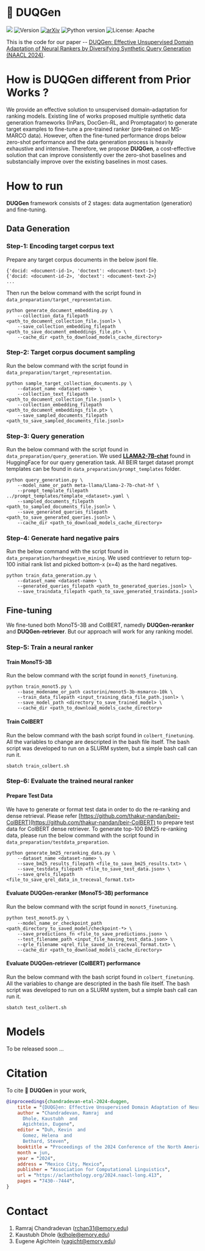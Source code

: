 # 🦆 DUQGen

![](https://img.shields.io/badge/PRs-welcome-brightgreen)
<img src="https://img.shields.io/badge/Version-1.0-lightblue.svg" alt="Version">
[![arXiv](https://img.shields.io/badge/arXiv-2311.11226-pink.svg)](https://arxiv.org/abs/2404.02489)
![Python version](https://img.shields.io/badge/lang-python-important)
![License: Apache](https://img.shields.io/badge/License-Apache2.0-yellow.svg)

This is the code for our paper -- [DUQGen: Effective Unsupervised Domain Adaptation of Neural Rankers by Diversifying Synthetic Query Generation (NAACL 2024)](https://arxiv.org/abs/2404.02489).

# How is DUQGen different from Prior Works ?

We provide an effective solution to unsupervised domain-adaptation for ranking models. Existing line of works proposed multiple synthetic data generation frameworks (InPars, DocGen-RL, and Promptagator) to generate target examples to fine-tune a pre-trained ranker (pre-trained on MS-MARCO data). However, often the fine-tuned performance drops below zero-shot performance and the data generation process is heavily exhaustive and intensive. Therefore, we propose **DUQGen**, a cost-effective solution that can improve consistently over the zero-shot baselines and substancially improve over the existing baselines in most cases.




# How to run

**DUQGen** framework consists of 2 stages: data augmentation (generation) and fine-tuning.

## Data Generation
### Step-1: Encoding target corpus text
Prepare any target corpus documents in the below jsonl file.

```
{'docid: <document-id-1>, 'doctext': <document-text-1>}
{'docid: <document-id-2>, 'doctext': <document-text-2>}
...
```

Then run the below command with the script found in `data_preparation/target_representation`.

```
python generate_document_embedding.py \
    --collection_data_filepath <path_to_document_collection_file.jsonl> \
    --save_collection_embedding_filepath <path_to_save_document_embeddings_file.pt> \
    --cache_dir <path_to_download_models_cache_directory>
```

### Step-2: Target corpus document sampling

Run the below command with the script found in `data_preparation/target_representation`.

```
python sample_target_collection_documents.py \
    --dataset_name <dataset-name> \
    --collection_text_filepath <path_to_document_collection_file.jsonl> \
    --collection_embedding_filepath <path_to_document_embeddings_file.pt> \
    --save_sampled_documents_filepath <path_to_save_sampled_documents_file.jsonl>
```

### Step-3: Query generation

Run the below command with the script found in `data_preparation/query_generation`. We used [**LLAMA2-7B-chat**](https://huggingface.co/meta-llama/Llama-2-7b-chat-hf) found in HuggingFace for our query generation task. All BEIR target dataset prompt templates can be found in `data_preparation/prompt_templates` folder.


```
python query_generation.py \
    --model_name_or_path meta-llama/Llama-2-7b-chat-hf \
    --prompt_template_filepath ../prompt_templates/template_<dataset>.yaml \
    --sampled_documents_filepath <path_to_sampled_documents_file.jsonl> \
    --save_generated_queries_filepath <path_to_save_generated_queries.jsonl> \
    --cache_dir <path_to_download_models_cache_directory>
```

### Step-4: Generate hard negative pairs

Run the below command with the script found in `data_preparation/hardnegative_mining`. We used contriever to return top-100 initial rank list and picked bottom-x (x=4) as the hard negatives.

```
python train_data_generation.py \
    --dataset_name <dataset-name> \
    --generated_queries_filepath <path_to_generated_queries.jsonl> \
    --save_traindata_filepath <path_to_save_generated_traindata.jsonl>
```


## Fine-tuning

We fine-tuned both MonoT5-3B and ColBERT, namedly **DUQGen-reranker** and **DUQGen-retriever**. But our approach will work for any ranking model.


### Step-5: Train a neural ranker
#### Train MonoT5-3B

Run the below command with the script found in `monot5_finetuning`.

```
python train_monot5.py \
    --base_modename_or_path castorini/monot5-3b-msmarco-10k \
    --train_data_filepath <input_training_data_file_path.jsonl> \
    --save_model_path <directory_to_save_trained_model> \
    --cache_dir <path_to_download_models_cache_directory>
```


#### Train ColBERT

Run the below command with the bash script found in `colbert_finetuning`. All the variables to change are descripted in the bash file itself. The bash script was developed to run on a SLURM system, but a simple bash call can run it.

```
sbatch train_colbert.sh
```


### Step-6: Evaluate the trained neural ranker

#### Prepare Test Data

We have to generate or format test data in order to do the re-ranking and dense retrieval. Please refer [https://github.com/thakur-nandan/beir-ColBERT](https://github.com/thakur-nandan/beir-ColBERT) to prepare test data for ColBERT dense retriever. To generate top-100 BM25 re-ranking data, please run the below command with the script found in `data_preparation/testdata_preparation`.

```
python generate_bm25_reranking_data.py \
    --dataset_name <dataset-name> \
    --save_bm25_results_filepath <file_to_save_bm25_results.txt> \
    --save_testdata_filepath <file_to_save_test_data.json> \
    --save_qrels_filepath <file_to_save_qrel_data_in_treceval_format.txt>
```


#### Evaluate **DUQGen-reranker** (MonoT5-3B) performance

Run the below command with the script found in `monot5_finetuning`.

```
python test_monot5.py \
    --model_name_or_checkpoint_path <path_directory_to_saved_model/checkpoint-*> \
    --save_predictions_fn <file_to_save_predictions.json> \
    --test_filename_path <input_file_having_test_data.json> \
    --qrle_filename <qrel_file_saved_in_treceval_format.txt> \
    --cache_dir <path_to_download_models_cache_directory>
```


#### Evaluate **DUQGen-retriever** (ColBERT) performance

Run the below command with the bash script found in `colbert_finetuning`. All the variables to change are descripted in the bash file itself. The bash script was developed to run on a SLURM system, but a simple bash call can run it.

```
sbatch test_colbert.sh
```


# Models
To be released soon ...


# Citation

To cite 🦆 **DUQGen** in your work,

```bibtex
@inproceedings{chandradevan-etal-2024-duqgen,
    title = "{DUQG}en: Effective Unsupervised Domain Adaptation of Neural Rankers by Diversifying Synthetic Query Generation",
    author = "Chandradevan, Ramraj  and
      Dhole, Kaustubh  and
      Agichtein, Eugene",
    editor = "Duh, Kevin  and
      Gomez, Helena  and
      Bethard, Steven",
    booktitle = "Proceedings of the 2024 Conference of the North American Chapter of the Association for Computational Linguistics: Human Language Technologies (Volume 1: Long Papers)",
    month = jun,
    year = "2024",
    address = "Mexico City, Mexico",
    publisher = "Association for Computational Linguistics",
    url = "https://aclanthology.org/2024.naacl-long.413",
    pages = "7430--7444",
}
```


# Contact
1. Ramraj Chandradevan (rchan31@emory.edu)
2. Kaustubh Dhole (kdhole@emory.edu)
3. Eugene Agichtein (yagicht@emory.edu)

